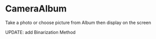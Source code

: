 # CameraAlbum
Take a photo or choose picture from Album then display on the screen


UPDATE:
add Binarization Method
